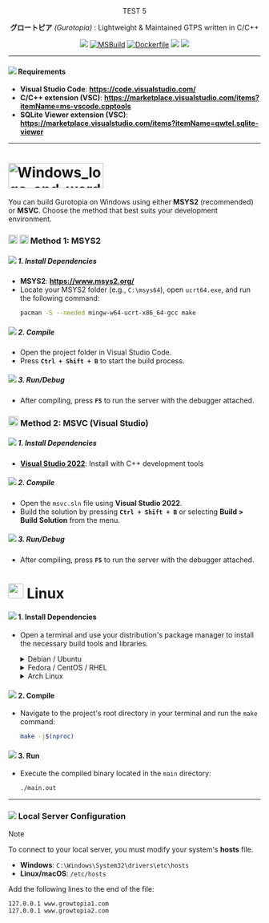 <div align="center">
TEST 5
</div>

<div align="center">

**グロートピア** *(Gurotopia)* : Lightweight & Maintained GTPS written in C/C++

[![](https://github.com/GT-api/GT.api/actions/workflows/make.yml/badge.svg)](https://github.com/GT-api/GT.api/actions/workflows/make.yml)
[![MSBuild](https://github.com/gurotopia/Gurotopia/actions/workflows/msbuild.yml/badge.svg)](https://github.com/gurotopia/Gurotopia/actions/workflows/msbuild.yml)
[![Dockerfile](https://github.com/gurotopia/Gurotopia/actions/workflows/docker.yml/badge.svg)](https://github.com/gurotopia/Gurotopia/actions/workflows/docker.yml)
[![](https://app.codacy.com/project/badge/Grade/fa8603d6ec2b4485b8e24817ef23ca21)](https://app.codacy.com/gh/gurotopia/Gurotopia/dashboard?utm_source=gh&utm_medium=referral&utm_content=&utm_campaign=Badge_grade)
[![](https://dcbadge.limes.pink/api/server/zzWHgzaF7J?style=flat)](https://discord.gg/zzWHgzaF7J)

</div>

***

#### ![](https://raw.githubusercontent.com/microsoft/vscode-icons/main/icons/dark/checklist.svg) Requirements

- **Visual Studio Code**: **https://code.visualstudio.com/** 
- **C/C++ extension (VSC)**: **https://marketplace.visualstudio.com/items?itemName=ms-vscode.cpptools**
- **SQLite Viewer extension (VSC)**: **https://marketplace.visualstudio.com/items?itemName=qwtel.sqlite-viewer**

---

# <img width="190" height="50" alt="Windows_logo_and_wordmark_-_2021 svg" src="https://github.com/user-attachments/assets/1385f762-2c56-465a-aa3b-901a431552bb" />

You can build Gurotopia on Windows using either **MSYS2** (recommended) or **MSVC**. Choose the method that best suits your development environment.

### <img width="18" height="18" src="https://github.com/user-attachments/assets/12d92d94-80c7-4330-b4f3-1c8e67ee83a0" /> <img width="18" height="18" src="https://github.com/user-attachments/assets/1f2496c7-bc06-4c64-b2ae-6da04c266484" /> Method 1: MSYS2

##### ![](https://raw.githubusercontent.com/microsoft/vscode-icons/main/icons/dark/archive.svg) 1. Install Dependencies
   - **MSYS2**: **https://www.msys2.org/**
   - Locate your MSYS2 folder (e.g., `C:\msys64`), open `ucrt64.exe`, and run the following command:
     ```bash
     pacman -S --needed mingw-w64-ucrt-x86_64-gcc make
     ```

##### ![](https://raw.githubusercontent.com/microsoft/vscode-icons/main/icons/dark/build.svg) 2. Compile
   - Open the project folder in Visual Studio Code.
   - Press **`Ctrl + Shift + B`** to start the build process.

##### ![](https://raw.githubusercontent.com/microsoft/vscode-icons/main/icons/dark/debug-alt-small.svg) 3. Run/Debug
   - After compiling, press **`F5`** to run the server with the debugger attached.


### <img width="20" height="20" alt="2022_logo" src="https://github.com/user-attachments/assets/c69cfaad-f31c-4cad-a93d-8c09973ab3f9" /> Method 2: MSVC (Visual Studio)
##### ![](https://raw.githubusercontent.com/microsoft/vscode-icons/main/icons/dark/archive.svg) 1. Install Dependencies

- [**Visual Studio 2022**](https://visualstudio.microsoft.com/vs/): Install with C++ development tools

##### ![](https://raw.githubusercontent.com/microsoft/vscode-icons/main/icons/dark/build.svg) 2. Compile

- Open the `msvc.sln` file using **Visual Studio 2022**.
- Build the solution by pressing **`Ctrl + Shift + B`** or selecting **Build > Build Solution** from the menu.

##### ![](https://raw.githubusercontent.com/microsoft/vscode-icons/main/icons/dark/debug-alt-small.svg) 3. Run/Debug

- After compiling, press **`F5`** to run the server with the debugger attached.

# <img src="https://github.com/user-attachments/assets/fecde323-04c5-4b82-a08d-badcb184be6a" width="30" /> Linux

#### ![](https://raw.githubusercontent.com/microsoft/vscode-icons/main/icons/dark/archive.svg) 1. Install Dependencies

- Open a terminal and use your distribution's package manager to install the necessary build tools and libraries.
   <details><summary>Debian / Ubuntu</summary>
   <p>
      
   ```bash
   sudo apt-get update && sudo apt-get install build-essential
   ```
        
   </p>
   </details> 
   
   <details><summary>Fedora / CentOS / RHEL</summary>
   <p>
      
   ```bash
   sudo dnf install gcc-c++ make
   ```
        
   </p>
   </details> 
   
   <details><summary>Arch Linux</summary>
   <p>
      
   ```bash
   sudo pacman -S base-devel
   ```
   </p>
   </details> 

#### ![](https://raw.githubusercontent.com/microsoft/vscode-icons/main/icons/dark/build.svg) 2. Compile
   - Navigate to the project's root directory in your terminal and run the `make` command:
     ```bash
     make -j$(nproc)
     ```

#### ![](https://raw.githubusercontent.com/microsoft/vscode-icons/main/icons/dark/debug-alt-small.svg) 3. Run
   - Execute the compiled binary located in the `main` directory:
     ```bash
     ./main.out
     ```

---

### ![](https://raw.githubusercontent.com/microsoft/vscode-icons/main/icons/dark/settings.svg) Local Server Configuration

> [!NOTE]
> To connect to your local server, you must modify your system's **hosts** file.
> - **Windows**: `C:\Windows\System32\drivers\etc\hosts`
> - **Linux/macOS**: `/etc/hosts`
>
> Add the following lines to the end of the file:
> ```
> 127.0.0.1 www.growtopia1.com
> 127.0.0.1 www.growtopia2.com
> ```
